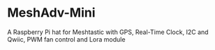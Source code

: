 # MeshAdv-Mini
A Raspberry Pi hat for Meshtastic with GPS, Real-Time Clock, I2C and Qwiic, PWM fan control and Lora module
